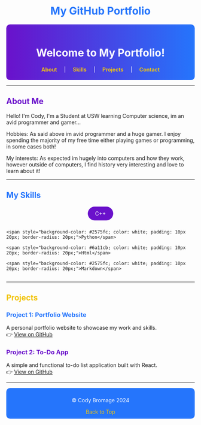 # <div style="text-align: center; color: #2575fc;">My GitHub Portfolio</div>

<div align="center" style="background: linear-gradient(90deg, #6a11cb, #2575fc); padding: 20px; color: white; border-radius: 10px;">
    <h1>Welcome to My Portfolio!</h1>
    <nav>
        <a href="#about" style="color: #f1c40f; margin: 0 15px; text-decoration: none; font-weight: bold;">About</a> |
        <a href="#skills" style="color: #f1c40f; margin: 0 15px; text-decoration: none; font-weight: bold;">Skills</a> |
        <a href="#projects" style="color: #f1c40f; margin: 0 15px; text-decoration: none; font-weight: bold;">Projects</a> |
        <a href="#contact" style="color: #f1c40f; margin: 0 15px; text-decoration: none; font-weight: bold;">Contact</a>
    </nav>
</div>

---

## <span style="color: #6a11cb;">About Me</span>

Hello! I'm Cody, I'm a Student at USW learning Computer science, im an avid programmer and gamer...

Hobbies: As said above im avid programmer and a huge gamer. I enjoy spending the majority of my free time either playing games or programming, in some cases both!

My interests: As expected im hugely into computers and how they work, however outside of computers, I find history very interesting and love to learn about it!

---

## <span style="color: #2575fc;">My Skills</span>

<div style="display: flex; flex-wrap: wrap; gap: 10px; justify-content: center;">
    <span style="background-color: #6a11cb; color: white; padding: 10px 20px; border-radius: 20px;">C++</span>
    
    <span style="background-color: #2575fc; color: white; padding: 10px 20px; border-radius: 20px;">Python</span>
    
    <span style="background-color: #6a11cb; color: white; padding: 10px 20px; border-radius: 20px;">Html</span>
    
    <span style="background-color: #2575fc; color: white; padding: 10px 20px; border-radius: 20px;">Markdown</span>
    
   
</div>

---

## <span style="color: #f1c40f;">Projects</span>

### <span style="color: #2575fc;">Project 1: Portfolio Website</span>
A personal portfolio website to showcase my work and skills.  
👉 [View on GitHub](#)

### <span style="color: #6a11cb;">Project 2: To-Do App</span>
A simple and functional to-do list application built with React.  
👉 [View on GitHub](#)

---
<div align="center" style="background: #2575fc; color: white; padding: 10px; border-radius: 10px;">
    <p>&copy; Cody Bromage 2024 </p>
    <a href="#top" style="color: #f1c40f; text-decoration: none;">Back to Top</a>
</div>

